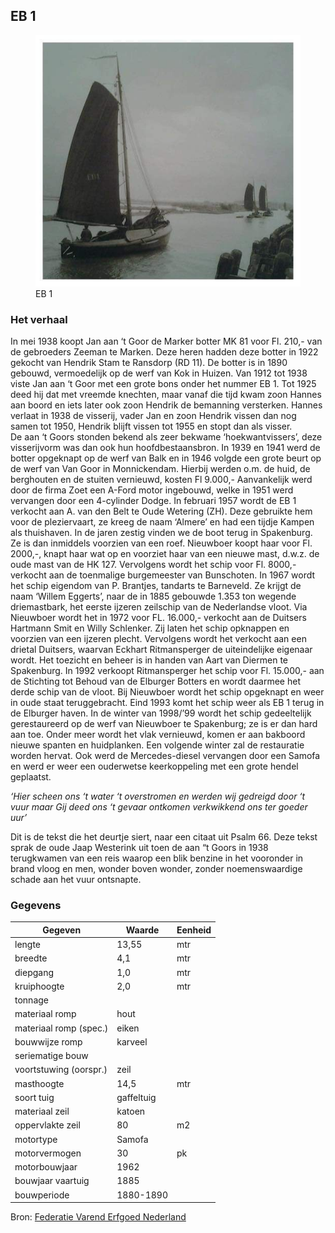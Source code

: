 ## EB 1 

<figure id="foto_eb1">
    <img src="media/eb1.jpg" alt="">
    <figcaption>EB 1</figcaption>
</figure>

### Het verhaal

In mei 1938 koopt Jan aan ‘t Goor de Marker botter MK 81 voor Fl. 210,- van de gebroeders Zeeman te Marken. 
Deze heren hadden deze botter in 1922 gekocht van Hendrik Stam te Ransdorp (RD 11).
De botter is in 1890 gebouwd, vermoedelijk op de werf van Kok in Huizen.
Van 1912 tot 1938 viste Jan aan ‘t Goor met een grote bons onder het nummer EB 1. Tot 1925 deed hij dat met 
vreemde knechten, maar vanaf die tijd kwam zoon Hannes aan boord en iets later ook zoon Hendrik de bemanning 
versterken. Hannes verlaat in 1938 de visserij, vader Jan en zoon Hendrik vissen dan nog samen tot 1950, 
Hendrik blijft vissen tot 1955 en stopt dan als visser.  
De aan ‘t Goors stonden bekend als zeer bekwame ‘hoekwantvissers’, deze visserijvorm was dan ook hun 
hoofdbestaansbron.
In 1939 en 1941 werd de botter opgeknapt op de werf van Balk en in 1946 volgde een grote beurt op de werf van 
Van Goor in Monnickendam. Hierbij werden o.m. de huid, de berghouten en de stuiten vernieuwd, kosten Fl 9.000,-
Aanvankelijk werd door de firma Zoet een A-Ford motor ingebouwd, welke in 1951 werd vervangen door een 
4-cylinder Dodge.
In februari 1957 wordt de EB 1 verkocht aan A. van den Belt te Oude Wetering (ZH). Deze gebruikte hem voor de 
pleziervaart, ze kreeg de naam ‘Almere’ en had een tijdje Kampen als thuishaven. In de jaren zestig vinden we 
de boot terug in Spakenburg. Ze is dan inmiddels voorzien van een roef. Nieuwboer koopt haar voor Fl. 2000,-, knapt 
haar wat op en voorziet haar van een nieuwe mast, d.w.z. de oude mast van de HK 127. Vervolgens wordt het schip 
voor Fl. 8000,- verkocht aan de toenmalige burgemeester van Bunschoten.
In 1967 wordt het schip eigendom van P. Brantjes, tandarts te Barneveld. Ze krijgt de naam ‘Willem Eggerts’, 
naar de in 1885 gebouwde 1.353 ton wegende driemastbark, het eerste ijzeren zeilschip van de Nederlandse vloot.
Via Nieuwboer wordt het in 1972 voor FL. 16.000,- verkocht aan de Duitsers Hartmann Smit en Willy Schlenker. 
Zij laten het schip opknappen en voorzien van een ijzeren plecht. Vervolgens wordt het verkocht aan een drietal 
Duitsers, waarvan Eckhart Ritmansperger de uiteindelijke eigenaar wordt. Het toezicht en beheer is in handen van Aart van Diermen te Spakenburg.
In 1992 verkoopt Ritmansperger het schip voor Fl. 15.000,- aan de Stichting tot Behoud van de Elburger Botters 
en wordt daarmee het derde schip van de vloot.
Bij Nieuwboer wordt het schip opgeknapt en weer in oude staat teruggebracht. Eind 1993 komt het schip weer 
als EB 1 terug in de Elburger haven. In de winter van 1998/’99 wordt het schip gedeeltelijk gerestaureerd 
op de werf van Nieuwboer te Spakenburg; ze is er dan hard aan toe. Onder meer wordt het vlak vernieuwd, 
komen er aan bakboord nieuwe spanten en huidplanken. Een volgende winter zal de restauratie worden hervat.
Ook werd de Mercedes-diesel vervangen door een Samofa en werd er weer een ouderwetse keerkoppeling met een 
grote hendel geplaatst.  

*‘Hier scheen ons ‘t water ‘t overstromen*
*en werden wij gedreigd door ‘t vuur*
*maar Gij deed ons ‘t gevaar ontkomen*
*verkwikkend ons ter goeder uur’*  

Dit is de tekst die het deurtje siert, naar een citaat uit Psalm 66. Deze tekst sprak de oude Jaap Westerink 
uit toen de aan “t Goors in 1938 terugkwamen van een reis waarop een blik benzine in het vooronder in brand 
vloog en men, wonder boven wonder, zonder noemenswaardige schade aan het vuur ontsnapte.

### Gegevens

| Gegeven                   | Waarde        | Eenheid   |
|---------------------------|---------------|-----------| 
| lengte                    | 13,55         | mtr       |
| breedte                   |  4,1          | mtr       |
| diepgang 	                |  1,0          | mtr       |  	 
| kruiphoogte 	            |  2,0          | mtr       | 	 
| tonnage 		            |               |           |
| materiaal romp 	        | hout          |           | 	 
| materiaal romp (spec.)    | eiken 	    |           |
| bouwwijze romp 	        | karveel       | 	        | 
| seriematige bouw          |               |           | 		 
| voortstuwing (oorspr.) 	| zeil          |           | 	 
| masthoogte 	            | 14,5          | mtr       | 	 
| soort tuig 	            | gaffeltuig    |           | 	 
| materiaal zeil 	        | katoen        | 	        |
| oppervlakte zeil 	        | 80 	        | m2        |
| motortype 	            | Samofa        |           |	 
| motorvermogen 	        | 30            | pk        | 	 
| motorbouwjaar 	        | 1962 	        |           |
| bouwjaar vaartuig 	    | 1885 	        |           | 
| bouwperiode 	            | 1880-1890     |           |

Bron: [Federatie Varend Erfgoed Nederland](https://rven.info/schip.aspx?=1181)

